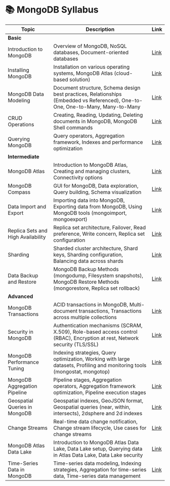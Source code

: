 # 📚 MongoDB Syllabus

| Topic                                                        | Description                                                                                                                                                           | Link                                                                                   |
|--------------------------------------------------------------|-----------------------------------------------------------------------------------------------------------------------------------------------------------------------|----------------------------------------------------------------------------------------|
| **Basic**                                                    |                                                                                                                                                                       |                                                                                        |
| Introduction to MongoDB                                      | Overview of MongoDB, NoSQL databases, Document-oriented databases                                                                                                      | [Link](https://www.mongodb.com/)                                                        |
| Installing MongoDB                                           | Installation on various operating systems, MongoDB Atlas (cloud-based solution)                                                                                         | [Link](https://docs.mongodb.com/manual/installation/)                                   |
| MongoDB Data Modeling                                        | Document structure, Schema design best practices, Relationships (Embedded vs Referenced), One-to-One, One-to-Many, Many-to-Many                                        | [Link](https://docs.mongodb.com/manual/core/data-modeling-introduction/)                |
| CRUD Operations                                              | Creating, Reading, Updating, Deleting documents in MongoDB, MongoDB Shell commands                                                                                     | [Link](https://docs.mongodb.com/manual/crud/)                                            |
| Querying MongoDB                                             | Query operators, Aggregation framework, Indexes and performance optimization                                                                                            | [Link](https://docs.mongodb.com/manual/tutorial/query-documents/)                        |
| **Intermediate**                                             |                                                                                                                                                                       |                                                                                        |
| MongoDB Atlas                                                | Introduction to MongoDB Atlas, Creating and managing clusters, Connectivity options                                                                                     | [Link](https://www.mongodb.com/cloud/atlas)                                              |
| MongoDB Compass                                              | GUI for MongoDB, Data exploration, Query building, Schema visualization                                                                                                | [Link](https://www.mongodb.com/products/compass)                                         |
| Data Import and Export                                       | Importing data into MongoDB, Exporting data from MongoDB, Using MongoDB tools (mongoimport, mongoexport)                                                                 | [Link](https://docs.mongodb.com/manual/reference/program/)                               |
| Replica Sets and High Availability                           | Replica set architecture, Failover, Read preference, Write concern, Replica set configuration                                                                          | [Link](https://docs.mongodb.com/manual/replication/)                                      |
| Sharding                                                     | Sharded cluster architecture, Shard keys, Sharding configuration, Balancing data across shards                                                                         | [Link](https://docs.mongodb.com/manual/sharding/)                                         |
| Data Backup and Restore                                      | MongoDB Backup Methods (mongodump, Filesystem snapshots), MongoDB Restore Methods (mongorestore, Replica set rollback)                                                 | [Link](https://docs.mongodb.com/manual/core/backups-and-exports/)                         |
| **Advanced**                                                 |                                                                                                                                                                       |                                                                                        |
| MongoDB Transactions                                         | ACID transactions in MongoDB, Multi-document transactions, Transactions across multiple collections                                                                  | [Link](https://docs.mongodb.com/manual/core/transactions/)                                |
| Security in MongoDB                                         | Authentication mechanisms (SCRAM, X.509), Role-based access control (RBAC), Encryption at rest, Network security (TLS/SSL)                                            | [Link](https://docs.mongodb.com/manual/security/)                                         |
| MongoDB Performance Tuning                                  | Indexing strategies, Query optimization, Working with large datasets, Profiling and monitoring tools (mongostat, mongotop)                                            | [Link](https://docs.mongodb.com/manual/administration/monitoring/)                        |
| MongoDB Aggregation Pipeline                                | Pipeline stages, Aggregation operators, Aggregation framework optimization, Pipeline execution stages                                                                 | [Link](https://docs.mongodb.com/manual/aggregation/)                                      |
| Geospatial Queries in MongoDB                               | Geospatial indexes, GeoJSON format, Geospatial queries (near, within, intersects), 2dsphere and 2d indexes                                                            | [Link](https://docs.mongodb.com/manual/geospatial-queries/)                               |
| Change Streams                                               | Real-time data change notification, Change stream lifecycle, Use cases for change streams                                                                            | [Link](https://docs.mongodb.com/manual/changeStreams/)                                     |
| MongoDB Atlas Data Lake                                     | Introduction to MongoDB Atlas Data Lake, Data Lake setup, Querying data in Atlas Data Lake, Data Lake security                                                         | [Link](https://www.mongodb.com/products/data-lake)                                        |
| Time-Series Data in MongoDB                                 | Time-series data modeling, Indexing strategies, Aggregation for time-series data, Time-series data management                                                         | [Link](https://www.mongodb.com/solutions/time-series)                                     |
